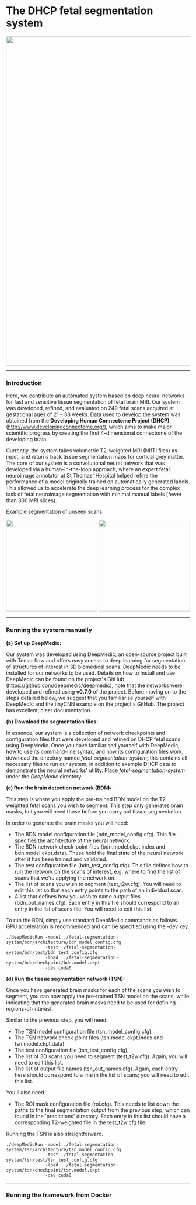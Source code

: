 # The DHCP fetal segmentation system

<img src="https://github.com/afetit/dhcp-fetal-segmentation-tool/blob/master/documentation/for-github-2.png" width="900">

---
### **Introduction**

Here, we contribute an automated system based on deep neural networks for fast and sensitive tissue 
segmentation of fetal brain MRI. Our system was developed, refined, and evaluated on 249 fetal scans acquired at gestational ages of 21 – 38 weeks. Data used to develop the system was obtained from the **Developing Human Connectome Project (DHCP)** (http://www.developingconnectome.org/), which aims to make major scientific progress by creating the first 4-dimensional connectome of the developing brain.


Currently, the system takes volumetric T2-weighted MRI (NIfTI files) as input, 
and returns back tissue segmentation maps for cortical grey matter. The core of our system is a convolutional neural network that was developed via a human-in-the-loop approach, where an expert fetal neuroimage annotator at St Thomas' Hospital helped refine the performance of a model originally trained on automatically generated labels. This allowed us to accelerate the deep learning process for the complex task of fetal neuroimage segmentation with minimal manual labels (fewer than 300 MRI slices). 

Example segmentation of unseen scans:

<img src="https://github.com/afetit/dhcp-fetal-segmentation-tool/blob/master/documentation/demo.gif" width="250">
<img src="https://github.com/afetit/dhcp-fetal-segmentation-tool/blob/master/documentation/demo2.gif" width="250">

---
### Running the system manually


**(a) Set up DeepMedic:**

Our system was developed using DeepMedic; an open-source project built with Tensorflow and offers easy access to deep learning for segmentation of structures of interest in 3D biomedical scans.
DeepMedic needs to be installed for our networks to be used. Details on how to install and use DeepMedic can be found on 
the project's GitHub (https://github.com/deepmedic/deepmedic), note that the networks were developed and refined using **v0.7.0** of the project. Before moving on to the steps detailed below, we suggest that you familiarise yourself with DeepMedic and the tinyCNN example on the project's GitHub. The project has excellent, clear documentation. 

**(b) Download the segmentation files:**

In essence, our system is a collection of network checkpoints and configuration files that were developed and refined on DHCP fetal scans using DeepMedic. Once you have familiarised yourself with DeepMedic, how to use its command-line syntax, and how its configuration files work, download the directory named *fetal-segmentation-system*; this contains all necessary files to run our system, in addition to example DHCP data to demonstrate the neural networks' utility. Place *fetal-segmentation-system* under the *DeepMedic* directory.

**(c) Run the brain detection network (BDN):** 

This step is where you apply the pre-trained BDN model on the T2-weighted fetal scans you wish to segment. This step only generates brain masks, but you will need those before you carry out tissue segmentation. 

In order to generate the brain masks you will need:
- The BDN model configuration file (bdn_model_config.cfg). This file specifies the architecture of the neural network.
- The BDN network check-point files (bdn.model.ckpt.index and bdn.model.ckpt.data). These hold the final state of the neural network after it has been trained and validated. 
- The test configuration file (bdn_test_config.cfg). This file defines how to run the network on the scans of interest, e.g. where to find the list of scans that we're applying the network on.
- The list of scans you wish to segment (test_t2w.cfg). You will need to edit this list so that each entry points to the path of an individual scan.
- A list that defines how you wish to name output files (bdn_out_names.cfg). Each entry in this file should correspond to an entry in the list of scans file. You will need to edit this list. 

To run the BDN, simply use standard DeepMedic commands as follows. GPU acceleration is recommended and can be specified using the -dev key. 
```
./deepMedicRun -model ./fetal-segmentation-system/bdn/architecture/bdn_model_config.cfg 
               -test ./fetal-segmentation-system/bdn/test/bdn_test_config.cfg 
               -load  ./fetal-segmentation-system/bdn/checkpoint/bdn.model.ckpt
               -dev cuda0
```

**(d) Run the tissue segmentation network (TSN):** 

Once you have generated brain masks for each of the scans you wish to segment, you can now apply the pre-trained TSN model on the scans, while indicating that the generated brain masks need to be used for defining regions-of-interest.  

Similar to the previous step, you will need:
- The TSN model configuration file (tsn_model_config.cfg).
- The TSN network check-point files (tsn.model.ckpt.index and tsn.model.ckpt.data).
- The test configuration file (tsn_test_config.cfg), 
- The list of 3D scans you need to segment (test_t2w.cfg). Again, you will need to edit this list.
- The list of output file names (tsn_out_names.cfg). Again, each entry here should correspond to a line in the list of scans; you will need to edit this list. 

You'll also need 
- The ROI mask configuration file (roi.cfg). This needs to list down the paths to the final segmentation
output from the previous step, which can found in the 'predictions' directory. Each entry in this list should have a corresponding T2-weighted file in the test_t2w.cfg file.

Running the TSN is also straightforward.

```
./deepMedicRun -model ./fetal-segmentation-system/tsn/architecture/tsn_model_config.cfg 
               -test ./fetal-segmentation-system/tsn/test/tsn_test_config.cfg 
               -load  ./fetal-segmentation-system/tsn/checkpoint/tsn.model.ckpt
               -dev cuda0
```

---
### Running the framework from Docker


